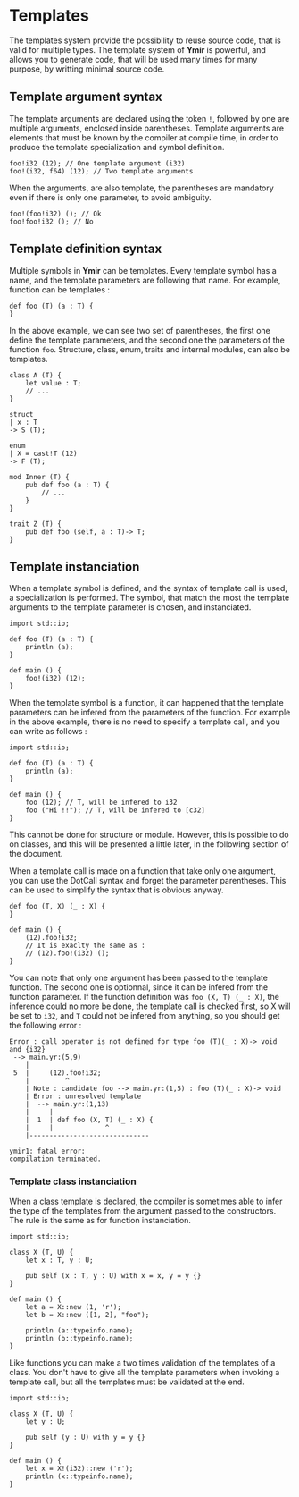 # Templates 

The templates system provide the possibility to reuse source code,
that is valid for multiple types. The template system of **Ymir** is
powerful, and allows you to generate code, that will be used
many times for many purpose, by writting minimal source code. 

## Template argument syntax

The template arguments are declared using the token `!`, followed by
one are multiple arguments, enclosed inside parentheses. Template
arguments are elements that must be known by the compiler at compile
time, in order to produce the template specialization and symbol
definition. 

```ymir
foo!i32 (12); // One template argument (i32)
foo!(i32, f64) (12); // Two template arguments
```

When the arguments, are also template, the parentheses are mandatory
even if there is only one parameter, to avoid ambiguity.

```ymir
foo!(foo!i32) (); // Ok
foo!foo!i32 (); // No
```

## Template definition syntax

Multiple symbols in **Ymir** can be templates. Every template symbol
has a name, and the template parameters are following that name. For
example, function can be templates :

```ymir
def foo (T) (a : T) {
}
```

In the above example, we can see two set of parentheses, the first one
define the template parameters, and the second one the parameters of
the function `foo`. Structure, class, enum, traits and internal
modules, can also be templates.

```ymir
class A (T) {
	let value : T;
	// ...
}

struct 
| x : T
-> S (T);

enum 
| X = cast!T (12)
-> F (T);

mod Inner (T) {
	pub def foo (a : T) {
		// ...
	}
}

trait Z (T) {
	pub def foo (self, a : T)-> T;
}
```

## Template instanciation

When a template symbol is defined, and the syntax of template call is
used, a specialization is performed. The symbol, that match the most
the template arguments to the template parameter is chosen, and
instanciated. 

```ymir
import std::io;

def foo (T) (a : T) {
	println (a);
}
	
def main () {
	foo!(i32) (12);
}
```

When the template symbol is a function, it can happened that the
template parameters can be infered from the parameters of the
function. For example in the above example, there is no need to
specify a template call, and you can write as follows :

```ymir
import std::io;

def foo (T) (a : T) {
	println (a);
}
	
def main () {
	foo (12); // T, will be infered to i32
	foo ("Hi !!"); // T, will be infered to [c32]
}
```

This cannot be done for structure or module. However, this is possible
to do on classes, and this will be presented a little later, in the
following section of the document.

When a template call is made on a function that take only one
argument, you can use the DotCall syntax and forget the parameter
parentheses. This can be used to simplify the syntax that is obvious
anyway.

```ymir
def foo (T, X) (_ : X) {
}

def main () {
	(12).foo!i32; 
	// It is exaclty the same as : 
	// (12).foo!(i32) (); 
}
```

You can note that only one argument has been passed to the template
function. The second one is optionnal, since it can be infered from
the function parameter. If the function definition was `foo (X, T)
(_ : X)`, the inference could no more be done, the template call is
checked first, so X will be set to `i32`, and `T` could not be infered
from anything, so you should get the following error :

```
Error : call operator is not defined for type foo (T)(_ : X)-> void and {i32}
 --> main.yr:(5,9)
    | 
 5  |     (12).foo!i32; 
    |         ^
    | Note : candidate foo --> main.yr:(1,5) : foo (T)(_ : X)-> void
    | Error : unresolved template
    |  --> main.yr:(1,13)
    |     | 
    |  1  | def foo (X, T) (_ : X) {
    |     |             ^
    |------------------------------ 

ymir1: fatal error: 
compilation terminated.
```

### Template class instanciation

When a class template is declared, the compiler is sometimes able to
infer the type of the templates from the argument passed to the
constructors. The rule is the same as for function
instanciation. 

```ymir
import std::io;

class X (T, U) {
	let x : T, y : U;

	pub self (x : T, y : U) with x = x, y = y {}	
}

def main () {
	let a = X::new (1, 'r');
	let b = X::new ([1, 2], "foo");
	
	println (a::typeinfo.name);
	println (b::typeinfo.name);
}
```

Like functions you can make a two times validation of the templates of
a class. You don't have to give all the template parameters when
invoking a template call, but all the templates must be validated at
the end.

```ymir
import std::io;

class X (T, U) {
	let y : U;

	pub self (y : U) with y = y {}	
}

def main () {
	let x = X!(i32)::new ('r');
	println (x::typeinfo.name);
}
```
